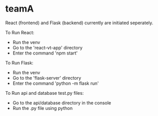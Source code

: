 # teamA

React (frontend) and Flask (backend) currently are initiated seperately.

To Run React:
- Run the venv
- Go to the 'react-vt-app' directory
- Enter the command 'npm start'


To Run Flask:
- Run the venv
- Go to the 'flask-server' directory
- Enter the command 'python -m flask run'


To Run api and database test.py files:
- Go to the api/database directory in the console
- Run the .py file using python
